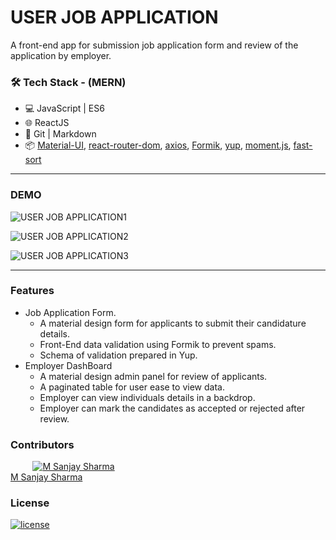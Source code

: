 # USER JOB APPLICATION

A front-end app for submission job application form and review of the application by employer.

### 🛠 Tech Stack - (MERN)

- 💻 JavaScript | ES6
- 🌐 ReactJS
- 🔧 Git | Markdown
- 📦 [Material-UI](https://github.com/mui-org/material-ui), [react-router-dom](https://www.npmjs.com/package/react-router-dom), [axios](https://www.npmjs.com/package/axios), [Formik](https://github.com/formium/formik), [yup](https://github.com/jquense/yup), [moment.js](https://momentjs.com/), [fast-sort](https://www.npmjs.com/package/fast-sort)

---

### DEMO

![USER JOB APPLICATION1](https://user-images.githubusercontent.com/65958268/88482410-ba7ffb80-cf7e-11ea-8963-b69bd9fc6ca5.png)

![USER JOB APPLICATION2](https://user-images.githubusercontent.com/65958268/88482405-b7850b00-cf7e-11ea-8736-405da4c25ba9.png)

![USER JOB APPLICATION3](https://user-images.githubusercontent.com/65958268/88482414-bc49bf00-cf7e-11ea-9dec-140e106fa207.png)

---

### Features

- Job Application Form.
  - A material design form for applicants to submit their candidature details.
  - Front-End data validation using Formik to prevent spams.
  - Schema of validation prepared in Yup.
- Employer DashBoard
  - A material design admin panel for review of applicants.
  - A paginated table for user ease to view data.
  - Employer can view individuals details in a backdrop.
  - Employer can mark the candidates as accepted or rejected after review.

### Contributors

&nbsp;&nbsp;&nbsp;&nbsp;&nbsp;&nbsp;&nbsp;&nbsp;&nbsp;<a href="https://github.com/MSanjaySharma"><img src="https://avatars3.githubusercontent.com/u/65958268?s=40" alt="M Sanjay Sharma" /></a></br>
[M Sanjay Sharma](https://github.com/MSanjaySharma)

### License

[![license](https://img.shields.io/badge/license-MIT-green?style=flat-square)](https://github.com/MSanjaySharma/CRUX-STATION/blob/master/LICENSE)
